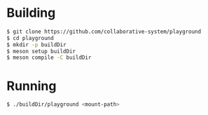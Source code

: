 # Building
```bash
$ git clone https://github.com/collaborative-system/playground
$ cd playground
$ mkdir -p buildDir
$ meson setup buildDir
$ meson compile -C buildDir
```

# Running
```bash
$ ./buildDir/playground <mount-path>
```